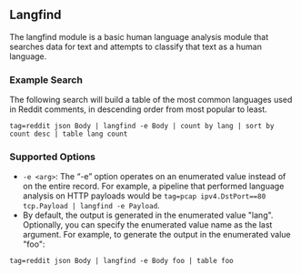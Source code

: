 ## Langfind

The langfind module is a basic human language analysis module that searches data for text and attempts to classify that text as a human language.

### Example Search

The following search will build a table of the most common languages used in Reddit comments, in descending order from most popular to least.

```
tag=reddit json Body | langfind -e Body | count by lang | sort by count desc | table lang count
```

### Supported Options

* `-e <arg>`: The “-e” option operates on an enumerated value instead of on the entire record. For example, a pipeline that performed language analysis on HTTP payloads would be `tag=pcap ipv4.DstPort==80 tcp.Payload | langfind -e Payload`.
* By default, the output is generated in the enumerated value "lang". Optionally, you can specify the enumerated value name as the last argument. For example, to generate the output in the enumerated value "foo":

```
tag=reddit json Body | langfind -e Body foo | table foo
```
